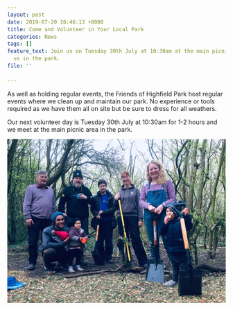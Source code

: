 ```yaml
---
layout: post
date: 2019-07-20 16:46:13 +0000
title: Come and Volunteer in Your Local Park
categories: News
tags: []
feature_text: Join us on Tuesday 30th July at 10:30am at the main picnic area to help
  us in the park.
file: ''

---
```

As well as holding regular events, the Friends of Highfield Park host regular events where we clean up and maintain our park.  No experience or tools required as we have them all on site but be sure to dress for all weathers.

Our next volunteer day is Tuesday 30th July at 10:30am for 1-2 hours and we meet at the main picnic area in the park.

![](/uploads/volunteers.jpg)